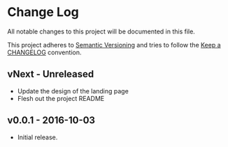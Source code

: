# Change Log

All notable changes to this project will be documented in this file.

This project adheres to [Semantic Versioning](http://semver.org/) and tries to follow the [Keep a CHANGELOG](http://keepachangelog.com) convention.

## vNext - Unreleased

- Update the design of the landing page
- Flesh out the project README

## v0.0.1 - 2016-10-03

- Initial release.
